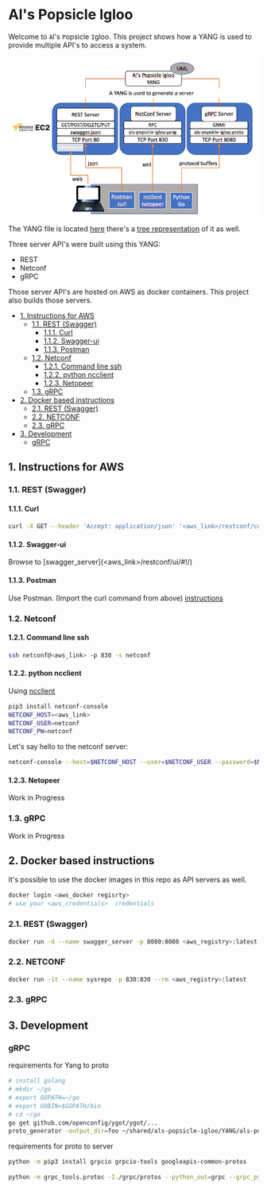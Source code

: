 # Al's Popsicle Igloo

Welcome to `A`l's `P`opsicle `I`gloo. This project shows how a YANG is used to provide multiple API's to access a system.

![alt text](scripts/architecture.png)

The YANG file is located [here](YANG/als-popsicles-igloo.yang) there's a [tree representation](YANG/als-popsicles-igloo.tree) of it as well.

Three server API's were built using this YANG:

* REST
* Netconf
* gRPC

Those server API's are hosted on AWS as docker containers.  This project also builds those servers.

<!-- TOC depthFrom:2 -->

- [1. Instructions for AWS](#1-instructions-for-aws)
    - [1.1. REST (Swagger)](#11-rest-swagger)
        - [1.1.1. Curl](#111-curl)
        - [1.1.2. Swagger-ui](#112-swagger-ui)
        - [1.1.3. Postman](#113-postman)
    - [1.2. Netconf](#12-netconf)
        - [1.2.1. Command line ssh](#121-command-line-ssh)
        - [1.2.2. python ncclient](#122-python-ncclient)
        - [1.2.3. Netopeer](#123-netopeer)
    - [1.3. gRPC](#13-grpc)
- [2. Docker based instructions](#2-docker-based-instructions)
    - [2.1. REST (Swagger)](#21-rest-swagger)
    - [2.2. NETCONF](#22-netconf)
    - [2.3. gRPC](#23-grpc)
- [3. Development](#3-development)
    - [gRPC](#grpc)

<!-- /TOC -->

## 1. Instructions for AWS

### 1.1. REST (Swagger)

#### 1.1.1. Curl

```bash
curl -X GET --header 'Accept: application/json' '<aws_link>/restconf/config/menu/'
```

#### 1.1.2. Swagger-ui

Browse to [swagger_server](<aws_link>/restconf/ui/#!/)

#### 1.1.3. Postman

Use Postman. (Import the curl command from above) [instructions](https://www.daniellittle.xyz/curl-to-postman/)

### 1.2. Netconf

#### 1.2.1. Command line ssh

```bash
ssh netconf@<aws_link> -p 830 -s netconf
```

#### 1.2.2. python ncclient

Using [ncclient](https://github.com/ncclient/ncclient)

```bash
pip3 install netconf-console
NETCONF_HOST=<aws_link>
NETCONF_USER=netconf
NETCONF_PW=netconf
```

Let's say hello to the netconf server:

```bash
netconf-console --host=$NETCONF_HOST --user=$NETCONF_USER --password=$NETCONF_PW --port=830 --hello
```

#### 1.2.3. Netopeer

Work in Progress

### 1.3. gRPC

Work in Progress

## 2. Docker based instructions

It's possible to use the docker images in this repo as API servers as well.

```bash
docker login <aws_docker regisrty>
# use your <aws_credentials>  credentials
```

### 2.1. REST (Swagger)

```bash
docker run -d --name swagger_server -p 8080:8080 <aws_registry>:latest
```

### 2.2. NETCONF

```bash
docker run -it --name sysrepo -p 830:830 --rm <aws_registry>:latest
```

### 2.3. gRPC

## 3. Development

### gRPC

requirements for Yang to proto

```bash
# install golang
# mkdir ~/go
# export GOPATH=~/go
# export GOBIN=$GOPATH/bin
# cd ~/go
go get github.com/openconfig/ygot/ygot/...
proto_generator -output_dir=foo ~/shared/als-popsicle-igloo/YANG/als-popsicles-igloo.yang
```

requirements for proto to server

```bash
python -m pip3 install grpcio grpcio-tools googleapis-common-protos
```

```bash
python -m grpc_tools.protoc -I./grpc/protos --python_out=grpc --grpc_python_out=grpc grpc/protos/als_popsicles_igloo/als_popsicles_igloo.proto
```
